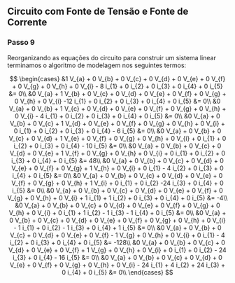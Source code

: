 ## Circuito com Fonte de Tensão e Fonte de Corrente

### Passo 9

<div class="regular">

Reorganizando as equações do circuito para construir um sistema linear terminamos o algoritmo de modelagem nos seguintes termos:


$$
\begin{cases}
    &1 V_{a} + 0 V_{b} + 0 V_{c} + 0 V_{d} + 0 V_{e} + 0 V_{f} + 0 V_{g} + 0 V_{h} + 0 V_{i} - 8 i_{1} + 0 i_{2} + 0 i_{3} + 0 i_{4} + 0 i_{5} &= 0\\
    &0 V_{a} + 1 V_{b} + 0 V_{c} + 0 V_{d} + 0 V_{e} + 0 V_{f} + 0 V_{g} + 0 V_{h} + 0 V_{i} -12 i_{1} + 0 i_{2} + 0 i_{3} + 0 i_{4} + 0 i_{5} &= 0\\
    &0 V_{a} + 0 V_{b} + 1 V_{c} + 0 V_{d} + 0 V_{e} + 0 V_{f} + 0 V_{g} + 0 V_{h} + 0 V_{i} - 4 i_{1} + 0 i_{2} + 0 i_{3} + 0 i_{4} + 0 i_{5} &= 0\\
    &0 V_{a} + 0 V_{b} + 0 V_{c} + 1 V_{d} + 0 V_{e} + 0 V_{f} + 0 V_{g} + 0 V_{h} + 0 V_{i} + 0 i_{1} + 0 i_{2} + 0 i_{3} + 0 i_{4} - 6 i_{5} &= 0\\
    &0 V_{a} + 0 V_{b} + 0 V_{c} + 0 V_{d} + 1 V_{e} + 0 V_{f} + 0 V_{g} + 0 V_{h} + 0 V_{i} + 0 i_{1} + 0 i_{2} + 0 i_{3} + 0 i_{4} - 10 i_{5} &= 0\\
    &0 V_{a} + 0 V_{b} + 0 V_{c} + 0 V_{d} + 0 V_{e} + 1 V_{f} + 0 V_{g} + 0 V_{h} + 0 V_{i} + 0 i_{1} + 0 i_{2} + 0 i_{3} + 0 i_{4} + 0 i_{5} &= 48\\
    &0 V_{a} + 0 V_{b} + 0 V_{c} + 0 V_{d} + 0 V_{e} + 0 V_{f} + 0 V_{g} + 1 V_{h} + 0 V_{i} + 0 i_{1} - 4 i_{2} + 0 i_{3} + 0 i_{4} + 0 i_{5} &= 0\\
    &0 V_{a} + 0 V_{b} + 0 V_{c} + 0 V_{d} + 0 V_{e} + 0 V_{f} + 0 V_{g} + 0 V_{h} + 1 V_{i} + 0 i_{1} + 0 i_{2} -24 i_{3} + 0 i_{4} + 0 i_{5} &= 0\\
    &0 V_{a} + 0 V_{b} + 0 V_{c} + 0 V_{d} + 0 V_{e} + 0 V_{f} + 0 V_{g} + 0 V_{h} + 0 V_{i} + 1 i_{1} + 1 i_{2} + 0 i_{3} + 0 i_{4} + 0 i_{5} &= -4\\
    &0 V_{a} + 0 V_{b} + 0 V_{c} + 0 V_{d} + 0 V_{e} + 0 V_{f} + 0 V_{g} + 0 V_{h} + 0 V_{i} + 0 i_{1} + 1 i_{2} - 1 i_{3} - 1 i_{4} + 0 i_{5} &= 0\\
    &0 V_{a} + 0 V_{b} + 0 V_{c} + 0 V_{d} + 0 V_{e} + 0 V_{f} + 0 V_{g} + 0 V_{h} + 0 V_{i} - 1 i_{1} + 0 i_{2} - 1 i_{3} + 0 i_{4} + 1 i_{5} &= 0\\
    &0 V_{a} + 0 V_{b} + 0 V_{c} + 0 V_{d} + 0 V_{e} + 0 V_{f} - 1 V_{g} + 0 V_{h} + 0 V_{i} + 0 i_{1} - 4 i_{2} + 0 i_{3} + 0 i_{4} + 0 i_{5} &= -128\\
    &0 V_{a} + 0 V_{b} + 0 V_{c} + 0 V_{d} + 0 V_{e} + 0 V_{f} + 1 V_{g} + 0 V_{h} + 0 V_{i} + 0 i_{1} + 0 i_{2} - 24 i_{3} + 0 i_{4} - 16 i_{5} &= 0\\
    &0 V_{a} + 0 V_{b} + 0 V_{c} + 0 V_{d} + 0 V_{e} + 0 V_{f} + 0 V_{g} + 0 V_{h} + 0 V_{i} - 24 i_{1} + 4 i_{2} + 24 i_{3} + 0 i_{4} + 0 i_{5} &= 0\\
\end{cases}
$$

</div>
